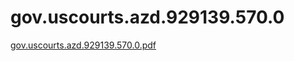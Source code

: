 # gov.uscourts.azd.929139.570.0

[gov.uscourts.azd.929139.570.0.pdf](gov%20uscourts%20azd%20929139%20570%200%2028cb1144754b4dada6fb86d6b6e88af3/gov.uscourts.azd.929139.570.0.pdf)